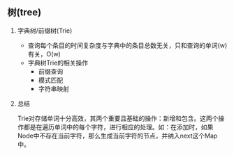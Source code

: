 树(tree)
---
1. 字典树/前缀树(Trie)

    - 查询每个条目的时间复杂度与字典中的条目总数无关，只和查询的单词(w)有关，O(w)
    - 字典树Trie的相关操作
        - 前缀查询
        - 模式匹配
        - 字符串映射
        
2. 总结

    Trie对存储单词十分高效，其两个重要且基础的操作：新增和包含。这两个操作都是在遍历单词中的每个字符，进行相应的处理。如：在添加时，如果Node中不存在当前字符，那么生成当前字符的节点，并纳入next这个Map中。
    
    
    
